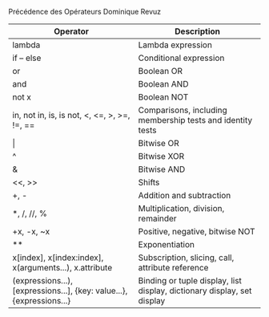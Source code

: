 Précédence des Opérateurs
Dominique Revuz

| Operator    |                Description|
|-------------|---------------------------|
|lambda       |Lambda expression|
|if – else    |Conditional expression|
|or           |Boolean OR|
|and          |Boolean AND|
|not x        |Boolean NOT|
|in, not in, is, is not, <, <=, >, >=, !=, == |Comparisons, including membership tests and identity tests|
| \| |Bitwise OR|
|^     |Bitwise XOR|
|&      |Bitwise AND|
|<<, >> |Shifts|
|+, \- |Addition and subtraction|
| \*, /, //, \% |Multiplication, division, remainder |
|+x, -x, ~x |Positive, negative, bitwise NOT|
|** |Exponentiation |
|x[index], x[index:index], x(arguments...), x.attribute |Subscription, slicing, call, attribute reference|
|(expressions...), [expressions...], {key: value...}, {expressions...} |Binding or tuple display, list display, dictionary display, set display|
